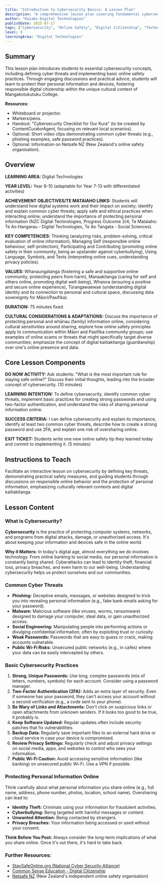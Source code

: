```yaml
---
title: "Introduction to Cybersecurity Basics: A Lesson Plan"
description: "A comprehensive lesson plan covering fundamental cybersecurity concepts and practices for staying safe online, tailored for diverse learners in Aotearoa New Zealand."
author: "Kaiako Digital Technologies"
publishDate: 2025-07-17
tags: ["Cybersecurity", "Online Safety", "Digital Citizenship", "Technology", "Lesson Plan", "Digital Technologies"]
level: 8
learningArea: "Digital Technologies"
---
```


## Summary

This lesson plan introduces students to essential cybersecurity concepts, including defining cyber threats and implementing basic online safety practices. Through engaging discussions and practical advice, students will learn to protect their personal information and devices, fostering responsible digital citizenship within the unique cultural context of Mangakotukutuku College.

**Resources:**
*   Whiteboard or projector.
*   Markers/pens.
*   Handout: "Cybersecurity Checklist for Our Kura" (to be created by ContentCuratorAgent, focusing on relevant local scenarios).
*   Optional: Short video clips demonstrating common cyber threats (e.g., phishing examples, safe password practices).
*   Optional: Information on Netsafe NZ (New Zealand's online safety organisation).

## Overview

**LEARNING AREA:** Digital Technologies

**YEAR LEVEL:** Year 8-10 (adaptable for Year 7-13 with differentiated activities)

**ACHIEVEMENT OBJECTIVES/TE MATAIAHO LINKS:** Students will understand how digital systems work and their impact on society; identify and explain common cyber threats; apply safe and ethical practices when interacting online; understand the importance of protecting personal information (NZC Digital Technologies, Progress Outcome 3/4; Te Mataiaho: Te Ao Hangarau - Digital Technologies, Te Ao Tangata - Social Sciences).

**KEY COMPETENCIES:** Thinking (analyzing risks, problem-solving, critical evaluation of online information), Managing Self (responsible online behaviour, self-protection), Participating and Contributing (promoting online safety in their community, being an upstander against cyberbullying), Using Language, Symbols, and Texts (interpreting online cues, understanding privacy policies).

**VALUES:** Whanaungatanga (fostering a safe and supportive online community, protecting peers from harm), Manaakitanga (caring for self and others online, promoting digital well-being), Whaiora (ensuring a positive and secure online experience), Tūrangawaewae (understanding digital identity and its connection to personal and cultural space, discussing data sovereignty for Māori/Pasifika).

**DURATION:** 75 minutes fixed.

**CULTURAL CONSIDERATIONS & ADAPTATIONS:** Discuss the importance of protecting personal and whānau (family) information online, considering cultural sensitivities around sharing; explore how online safety principles apply to communication within Māori and Pasifika community groups; use examples of online scams or threats that might specifically target diverse communities; emphasize the concept of digital kaitiakitanga (guardianship) over one's online presence and data.

## Core Lesson Components

**DO NOW ACTIVITY:** Ask students: "What is the most important rule for staying safe online?" Discuss their initial thoughts, leading into the broader concept of cybersecurity. (10 minutes)

**LEARNING INTENTION:** To define cybersecurity, identify common cyber threats, implement basic practices for creating strong passwords and using two-factor authentication, and understand the risks of sharing personal information online.

**SUCCESS CRITERIA:** I can define cybersecurity and explain its importance, identify at least two common cyber threats, describe how to create a strong password and use 2FA, and explain one risk of oversharing online.

**EXIT TICKET:** Students write one new online safety tip they learned today and commit to implementing it. (5 minutes)

## Instructions to Teach

Facilitate an interactive lesson on cybersecurity by defining key threats, demonstrating practical safety measures, and guiding students through discussions on responsible online behavior and the protection of personal information, emphasizing culturally relevant contexts and digital kaitiakitanga.

## Lesson Content

### What is Cybersecurity?

**Cybersecurity** is the practice of protecting computer systems, networks, and programs from digital attacks, damage, or unauthorized access. It's about keeping your information and devices safe in the online world.

**Why it Matters:** In today's digital age, almost everything we do involves technology. From online banking to social media, our personal information is constantly being shared. Cyberattacks can lead to identity theft, financial loss, privacy breaches, and even harm to our well-being. Understanding cybersecurity helps us protect ourselves and our communities.

### Common Cyber Threats

*   **Phishing:** Deceptive emails, messages, or websites designed to trick you into revealing personal information (e.g., fake bank emails asking for your password).
*   **Malware:** Malicious software (like viruses, worms, ransomware) designed to damage your computer, steal data, or gain unauthorized access.
*   **Social Engineering:** Manipulating people into performing actions or divulging confidential information, often by exploiting trust or curiosity.
*   **Weak Passwords:** Passwords that are easy to guess or crack, making accounts vulnerable.
*   **Public Wi-Fi Risks:** Unsecured public networks (e.g., in cafes) where your data can be easily intercepted by others.

### Basic Cybersecurity Practices

1.  **Strong, Unique Passwords:** Use long, complex passwords (mix of letters, numbers, symbols) for each account. Consider using a password manager.
2.  **Two-Factor Authentication (2FA):** Adds an extra layer of security. Even if someone has your password, they can't access your account without a second verification (e.g., a code sent to your phone).
3.  **Be Wary of Links and Attachments:** Don't click on suspicious links or open attachments from unknown senders. If it looks too good to be true, it probably is.
4.  **Keep Software Updated:** Regular updates often include security patches that fix vulnerabilities.
5.  **Backup Data:** Regularly save important files to an external hard drive or cloud service in case your device is compromised.
6.  **Review Privacy Settings:** Regularly check and adjust privacy settings on social media, apps, and websites to control who sees your information.
7.  **Public Wi-Fi Caution:** Avoid accessing sensitive information (like banking) on unsecured public Wi-Fi. Use a VPN if possible.

### Protecting Personal Information Online

Think carefully about what personal information you share online (e.g., full name, address, phone number, photos, location, school name). Oversharing can lead to:

*   **Identity Theft:** Criminals using your information for fraudulent activities.
*   **Cyberbullying:** Being targeted with harmful messages or content.
*   **Unwanted Attention:** Being contacted by strangers.
*   **Privacy Breaches:** Your information being accessed or used without your consent.

**Think Before You Post:** Always consider the long-term implications of what you share online. Once it's out there, it's hard to take back.

### Further Resources:

*   [StaySafeOnline.org (National Cyber Security Alliance)](https://staysafeonline.org/)
*   [Common Sense Education - Digital Citizenship](https://www.commonsense.org/education/digital-citizenship)
*   [Netsafe NZ](https://www.netsafe.org.nz/) (New Zealand's independent online safety organisation)